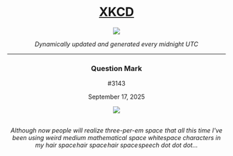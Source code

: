 
<h1 align="center"><a href="https://xkcd.com">XKCD</a></h1>
<div align="center">
    <img src="https://img.shields.io/github/last-commit/ShashashankThakur/XKCD?label=last%20updated" />
</div>

<p align="center"><i>Dynamically updated and generated every midnight UTC</i></p>
<hr>
<div align="center">
    <h3><strong>Question Mark</strong></h3>
    <p>#3143</p>
    <p>September 17, 2025</p>
    <img src="https://imgs.xkcd.com/comics/question_mark.png">
    <br></br>
    <p><i>Although now people will realize three-per-em space that all this time I've been using weird medium mathematical space whitespace characters in my hair space hair space hair space speech dot dot dot...</i></p>
</div>
